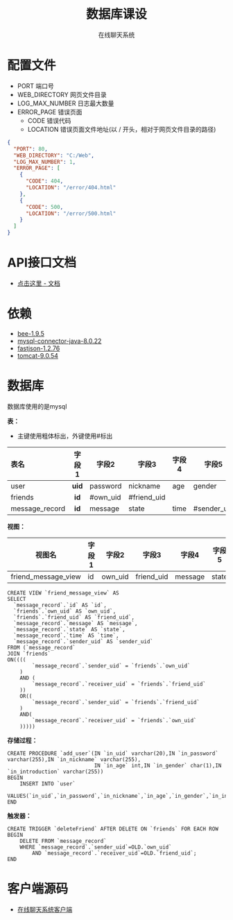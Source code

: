 <h1 style="text-align : center;" align="center">数据库课设</h1>
<p style="text-align : center;" align="center">在线聊天系统</p>

# 配置文件

- PORT 端口号
- WEB_DIRECTORY 网页文件目录
- LOG_MAX_NUMBER 日志最大数量
- ERROR_PAGE 错误页面
    - CODE 错误代码
    - LOCATION 错误页面文件地址(以 / 开头，相对于网页文件目录的路径)

```json
{
  "PORT": 80,
  "WEB_DIRECTORY": "C:/Web",
  "LOG_MAX_NUMBER": 1,
  "ERROR_PAGE": [
    {
      "CODE": 404,
      "LOCATION": "/error/404.html"
    },
    {
      "CODE": 500,
      "LOCATION": "/error/500.html"
    }
  ]
}
```

# API接口文档

- [点击这里 - 文档](https://github.com/DevilSpiderX/ChatOnline/tree/main/doc)

# 依赖

- [bee-1.9.5](https://gitee.com/automvc/bee)
- [mysql-connector-java-8.0.22](https://github.com/mysql/mysql-connector-j)
- [fastjson-1.2.76](https://github.com/alibaba/fastjson)
- [tomcat-9.0.54](https://github.com/apache/tomcat)

# 数据库

数据库使用的是mysql

**表：**

- 主键使用粗体标出，外键使用#标出

| 表名             |   字段1   | 字段2      | 字段3         | 字段4  | 字段5         | 字段6           |
|:---------------|:-------:|----------|-------------|------|-------------|---------------|
| user           | **uid** | password | nickname    | age  | gender      | introduction  |
| friends        | **id**  | #own_uid | #friend_uid |      |             |               |
| message_record | **id**  | message  | state       | time | #sender_uid | #receiver_uid |

**视图：**

| 视图名                 | 字段1 | 字段2     | 字段3        | 字段4     | 字段5   | 字段6  | 字段7        |
|---------------------|-----|---------|------------|---------|-------|------|------------|
| friend_message_view | id  | own_uid | friend_uid | message | state | time | sender_uid |

```mysql
CREATE VIEW `friend_message_view` AS 
SELECT 
  `message_record`.`id` AS `id`,
  `friends`.`own_uid` AS `own_uid`,
  `friends`.`friend_uid` AS `friend_uid`,
  `message_record`.`message` AS `message`,
  `message_record`.`state` AS `state`,
  `message_record`.`time` AS `time`,
  `message_record`.`sender_uid` AS `sender_uid` 
FROM (`message_record` 
JOIN `friends` 
ON((((
        `message_record`.`sender_uid` = `friends`.`own_uid`
    ) 
    AND (
        `message_record`.`receiver_uid` = `friends`.`friend_uid`
    )) 
    OR((
        `message_record`.`sender_uid` = `friends`.`friend_uid`
    ) 
    AND(
        `message_record`.`receiver_uid` = `friends`.`own_uid`
    )))))
```

**存储过程：**

```mysql
CREATE PROCEDURE `add_user`(IN `in_uid` varchar(20),IN `in_password` varchar(255),IN `in_nickname` varchar(255),
                            IN `in_age` int,IN `in_gender` char(1),IN `in_introduction` varchar(255))
BEGIN
	INSERT INTO `user`
	VALUES(`in_uid`,`in_password`,`in_nickname`,`in_age`,`in_gender`,`in_introduction`);
END
```

**触发器：**

```mysql
CREATE TRIGGER `deleteFriend` AFTER DELETE ON `friends` FOR EACH ROW 
BEGIN
	DELETE FROM `message_record`
	WHERE `message_record`.`sender_uid`=OLD.`own_uid`
		AND `message_record`.`receiver_uid`=OLD.`friend_uid`;
END
```
# 客户端源码
- [在线聊天系统客户端](https://github.com/DevilSpiderX/ChatOnlineWeb)
